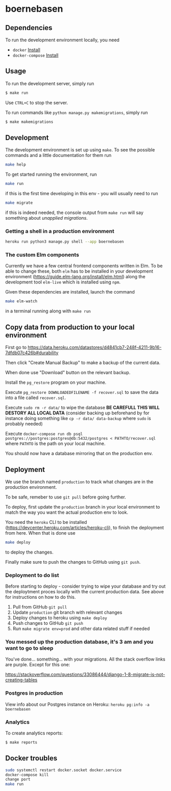# boernebasen

## Dependencies

To run the development environment locally, you need

- `docker` [Install](https://docs.docker.com/engine/install/ubuntu/)
- `docker-compose` [Install](https://docs.docker.com/compose/install/)

## Usage

To run the development server, simply run

```bash
$ make run
```

Use `CTRL+C` to stop the server.

To run commands like `python manage.py makemigrations`, simply run

```bash
$ make makemigrations
```

## Development

The development environment is set up using `make`.
To see the possible commands and a little documentation for them run

```bash
make help
```

To get started running the environment, run

```bash
make run
```

if this is the first time developing in this env - you will usually need to run

```bash
make migrate
```

if this is indeed needed, the console output from `make run` will say something about _unapplied migrations_.

### Getting a shell in a production environment
```bash
heroku run python3 manage.py shell --app boernebasen
```

### The custom Elm components

Currently we have a few central frontend components written in Elm.
To be able to change these, both `elm` has to be installed in your development environment
(https://guide.elm-lang.org/install/elm.html) along the development tool `elm-live` which is installed using `npm`.

Given these dependencies are installed, launch the command

```bash
make elm-watch
```

in a terminal running along with `make run`

## Copy data from production to your local environment

First go to https://data.heroku.com/datastores/d4841cb7-248f-4211-9b16-7dfdb07c426b#durability

Then click "Create Manual Backup" to make a backup of the current data.

When done use "Download" button on the relevant backup.

Install the `pg_restore` program on your machine.

Execute `pg_restore DOWNLOADEDFILENAME -f recover.sql` to save the data into a file called `recover.sql`.

Execute `sudo rm -r data/` to wipe the database **BE CAREFULL THIS WILL DESTORY ALL LOCAL DATA** (consider backing up beforehand by for instance doing something like `cp -r data/ data-backup` where `sudo` is probably needed)

Execute `docker-compose run db psql postgres://postgres:postgres@db:5432/postgres < PATHTO/recover.sql` where `PATHTO` is the path on your local machine.

You should now have a database mirroring that on the production env.

## Deployment

We use the branch named `production` to track what changes are in the production environment.

To be safe, remeber to use `git pull` before going further.

To deploy, first update the `production` branch in your local environment to match the way you want the
actual production env to look.

You need the `heroku` CLI to be installed (https://devcenter.heroku.com/articles/heroku-cli), to finish the deployment from here.
When that is done use

```bash
make deploy
```

to deploy the changes.

Finally make sure to push the changes to GitHub using `git push`.

### Deployment to do list

Before starting to deploy - consider trying to wipe your database and try out the deploytment proces locally with the current production data.
See above for instructions on how to do this.

1. Pull from GitHub `git pull`
2. Update `production` git branch with relevant changes
3. Deploy changes to heroku using `make deploy`
4. Push changes to GitHub `git push`
5. Run `make migrate env=prod` and other data related stuff if needed

### You messed up the production database, it's 3 am and you want to go to sleep

You've done... something... with your migrations. All the stack overflow links are purple. Except for this one:

https://stackoverflow.com/questions/33086444/django-1-8-migrate-is-not-creating-tables

### Postgres in production

View info about our Postgres instance on Heroku: `heroku pg:info -a boernebasen`


### Analytics

To create analytics reports:
```bash
$ make reports
```

## Docker troubles

```bash
sudo systemctl restart docker.socket docker.service
docker-compose kill
change port
make run
```
